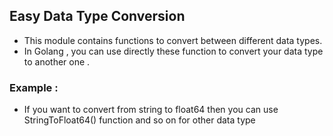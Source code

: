 ## Easy Data Type Conversion 

- This module contains functions to convert between different data types.
- In Golang , you can use directly these function to convert your data type to another one .

### Example :
- If you want to convert from string to float64 then you can use StringToFloat64() function and so on for other data type

